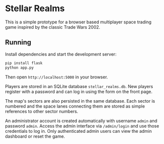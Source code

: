 # Stellar Realms

This is a simple prototype for a browser based multiplayer space trading game inspired by the classic Trade Wars 2002.

## Running

Install dependencies and start the development server:

```bash
pip install flask
python app.py
```

Then open `http://localhost:5000` in your browser.

Players are stored in an SQLite database `stellar_realms.db`. New players
register with a password and can log in using the form on the front page.

The map's sectors are also persisted in the same database. Each sector is
numbered and the space lanes connecting them are stored as simple references to
other sector numbers.

An administrator account is created automatically with username `admin` and
password `admin`. Access the admin interface via `/admin/login` and use those
credentials to log in. Only authenticated admin users can view the admin
dashboard or reset the game.
